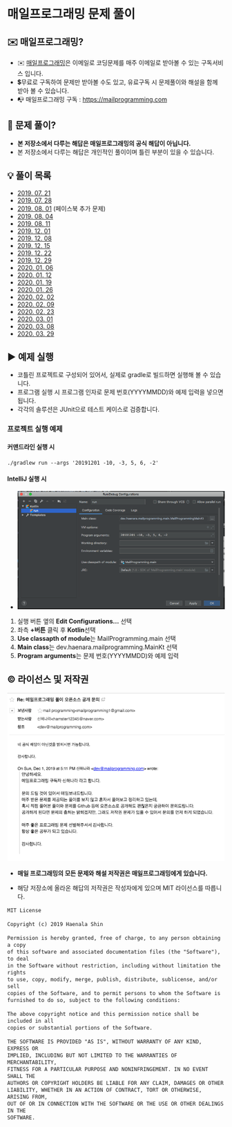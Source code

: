 매일프로그래밍 문제 풀이
==================================

## ✉️ 매일프로그래밍?

- ✉️ [매일프로그래밍](https://mailprogramming.com)은 이메일로 코딩문제를 매주 이메일로 받아볼 수 있는 구독서비스 입니다.
- 💲무료로 구독하여 문제만 받아볼 수도 있고, 유료구독 시 문제풀이와 해설을 함께 받아 볼 수 있습니다. 
- 📭 매일프로그래밍 구독 : https://mailprogramming.com

## 📝 문제 풀이?

- **본 저장소에서 다루는 해답은 매일프로그래밍의 공식 해답이 아닙니다.**
- 본 저장소에서 다루는 해답은 개인적인 풀이이며 틀린 부분이 있을 수 있습니다. 

## 💡 풀이 목록

- [2019. 07. 21](2019/07/20190721.md)
- [2019. 07. 28](2019/07/20190728.md)
- [2019. 08. 01](2019/08/20190801_extra.md) (페이스북 추가 문제)
- [2019. 08. 04](2019/08/20190804.md)
- [2019. 08. 11](2019/08/20190811.md)
- [2019. 12. 01](2019/12/20191201.md)
- [2019. 12. 08](2019/12/20191208.md)
- [2019. 12. 15](2019/12/20191215.md)
- [2019. 12. 22](2019/12/20191222.md)
- [2019. 12. 29](2019/12/20191229.md)
- [2020. 01. 06](2020/01/20200106.md)
- [2020. 01. 12](2020/01/20200112.md)
- [2020. 01. 19](2020/01/20200119.md)
- [2020. 01. 26](2020/01/20200126.md)
- [2020. 02. 02](2020/02/20200202.md)
- [2020. 02. 09](2020/02/20200209.md)
- [2020. 02. 23](2020/02/20200223.md)
- [2020. 03. 01](2020/03/20200301.md)
- [2020. 03. 08](2020/03/20200308.md)
- [2020. 03. 29](2020/03/20200329.md)


## ▶️ 예제 실행

- 코틀린 프로젝트로 구성되어 있어서, 실제로 gradle로 빌드하면 실행해 볼 수 있습니다.
- 프로그램 실행 시 프로그램 인자로 문제 번호(YYYYMMDD)와 예제 입력을 넣으면 됩니다.
- 각각의 솔루션은 JUnit으로 테스트 케이스로 검증합니다.

### 프로젝트 실행 예제

#### 커맨드라인 실행 시
 
```
./gradlew run --args '20191201 -10, -3, 5, 6, -2'
```

#### IntelliJ 실행 시

- ![IntelliJ 예제 실행 화면](sample_run.png)

1. 실행 버튼 옆의 **Edit Configurations...** 선택
2. 좌측 **+버튼** 클릭 후 **Kotlin**선택
2. **Use classapth of module**는 MailProgramming.main 선택
3. **Main class**는 dev.haenara.mailprogramming.MainKt 선택
4. **Program arguments**는 문제 번호(YYYYMMDD)와 예제 입력

## ©️ 라이선스 및 저작권

![라이선스 문의 답변](answer.png)

- **매일 프로그래밍의 모든 문제와 해설 저작권은 매일프로그래밍에게 있습니다.**

- 해당 저장소에 올라온 해답의 저작권은 작성자에게 있으며 MIT 라이선스를 따릅니다.


```
MIT License

Copyright (c) 2019 Haenala Shin

Permission is hereby granted, free of charge, to any person obtaining a copy
of this software and associated documentation files (the "Software"), to deal
in the Software without restriction, including without limitation the rights
to use, copy, modify, merge, publish, distribute, sublicense, and/or sell
copies of the Software, and to permit persons to whom the Software is
furnished to do so, subject to the following conditions:

The above copyright notice and this permission notice shall be included in all
copies or substantial portions of the Software.

THE SOFTWARE IS PROVIDED "AS IS", WITHOUT WARRANTY OF ANY KIND, EXPRESS OR
IMPLIED, INCLUDING BUT NOT LIMITED TO THE WARRANTIES OF MERCHANTABILITY,
FITNESS FOR A PARTICULAR PURPOSE AND NONINFRINGEMENT. IN NO EVENT SHALL THE
AUTHORS OR COPYRIGHT HOLDERS BE LIABLE FOR ANY CLAIM, DAMAGES OR OTHER
LIABILITY, WHETHER IN AN ACTION OF CONTRACT, TORT OR OTHERWISE, ARISING FROM,
OUT OF OR IN CONNECTION WITH THE SOFTWARE OR THE USE OR OTHER DEALINGS IN THE
SOFTWARE.
```
